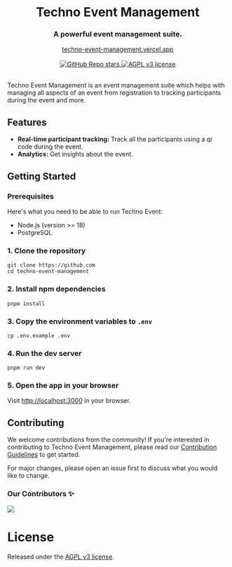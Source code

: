 <div align="center">
  <h1 align="center">Techno Event Management</h1>
  <h3>A powerful event management suite.</h3>
</div>

<div align="center">
  <a href="https://techno-event-management.vercel.app">techno-event-management.vercel.app</a>
</div>

<br/>

<div align="center">
  <a href="https://github.com/IEDCMEC/techno-event-management/stargazers">
    <img alt="GitHub Repo stars" src="https://img.shields.io/github/stars/iedcmec/techno-event-management">
  </a>
  <a href="https://github.com/IEDCMEC/techno-event-management/LICENSE">
    <img src="https://img.shields.io/badge/License-AGPL_v3-blue.svg" alt="AGPL v3 license" />
  </a>
  <!-- <a href="#"><img alt="Twitter Follow" src="https://img.shields.io/twitter/follow/technoevent"></a> -->
  <!-- <a href="https://github.com/mfts/papermark/blob/main/LICENSE"><img alt="License" src="https://img.shields.io/badge/license-AGPLv3-purple"></a> -->
</div>

<br/>

Techno Event Management is an event management suite which helps with managing all aspects of an event from registration to tracking participants during the event and more.

## Features

- **Real-time participant tracking:** Track all the participants using a qr code during the event.
- **Analytics:** Get insights about the event.

<!-- ## Demo

![Techno Event Welcome GIF](.github/images/techno-welcome.gif) -->

## Getting Started

### Prerequisites

Here's what you need to be able to run Techno Event:

- Node.js (version >= 18)
- PostgreSQL

### 1. Clone the repository

```shell
git clone https://github.com
cd techno-event-management
```

### 2. Install npm dependencies

```shell
pnpm install
```

### 3. Copy the environment variables to `.env`

```shell
cp .env.example .env
```

### 4. Run the dev server

```shell
pnpm run dev
```

### 5. Open the app in your browser

Visit [http://localhost:3000](http://localhost:3000) in your browser.

## Contributing

We welcome contributions from the community! If you're interested in contributing to Techno Event Management, please read our [Contribution Guidelines](https://github.com/IEDCMEC/techno-event-management/wiki/Contributing) to get started.

For major changes, please open an issue first to discuss what you would like to change.

### Our Contributors ✨

<a href="https://github.com/iedcmec/techno-event-management/graphs/contributors">
  <img src="https://contrib.rocks/image?repo=iedcmec/techno-event-management" />
</a>

# License

Released under the [AGPL v3 license](LICENSE).

